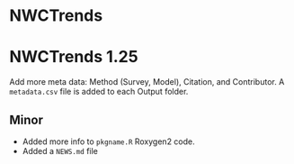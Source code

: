 # NWCTrends

# NWCTrends 1.25
Add more meta data: Method (Survey, Model), Citation, and Contributor. A `metadata.csv` file is added to each Output folder.

## Minor

* Added more info to `pkgname.R` Roxygen2 code.
* Added a `NEWS.md` file



